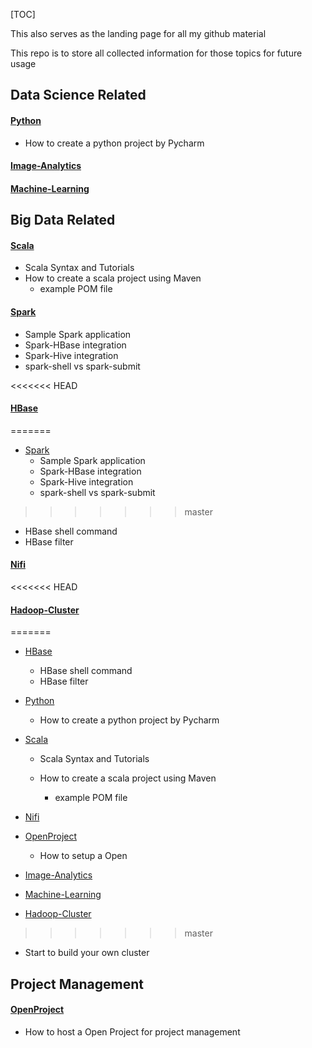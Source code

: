 

[TOC]

This also serves as the landing page for all my github material

This repo is to store all collected information for those topics for future usage

## Data Science Related

#### [Python](/Python)
- How to create a python project by Pycharm

#### [Image-Analytics](/Image-Analytics)

#### [Machine-Learning](/Machine-Learning)

## Big Data Related

#### [Scala](/Scala)
  - Scala Syntax and Tutorials
  - How to create a scala project using Maven
    - example POM file

#### [Spark](/Spark)
  - Sample Spark application
  - Spark-HBase integration
  - Spark-Hive integration
  - spark-shell vs spark-submit

<<<<<<< HEAD
#### [HBase](/HBase)
=======
- [Spark](/Spark)
  - Sample Spark application
  - Spark-HBase integration
  - Spark-Hive integration
  - spark-shell vs spark-submit
>>>>>>> master

  - HBase shell command
  - HBase filter
#### [Nifi](/Nifi)

<<<<<<< HEAD
#### [Hadoop-Cluster](/Hadoop-Cluster)
=======
- [HBase](/HBase)

  - HBase shell command
  - HBase filter
- [Python](/Python)

  - How to create a python project by Pycharm
- [Scala](/Scala)

  - Scala Syntax and Tutorials
  - How to create a scala project using Maven

    - example POM file
- [Nifi](/Nifi)
- [OpenProject](/OpenProject)

  - How to setup a Open 
- [Image-Analytics](/Image-Analytics)
- [Machine-Learning](/Machine-Learning)
- [Hadoop-Cluster](/Hadoop-Cluster)

>>>>>>> master
  - Start to build your own cluster

## Project Management
#### [OpenProject](/OpenProject)
  - How to host a Open Project for project management

